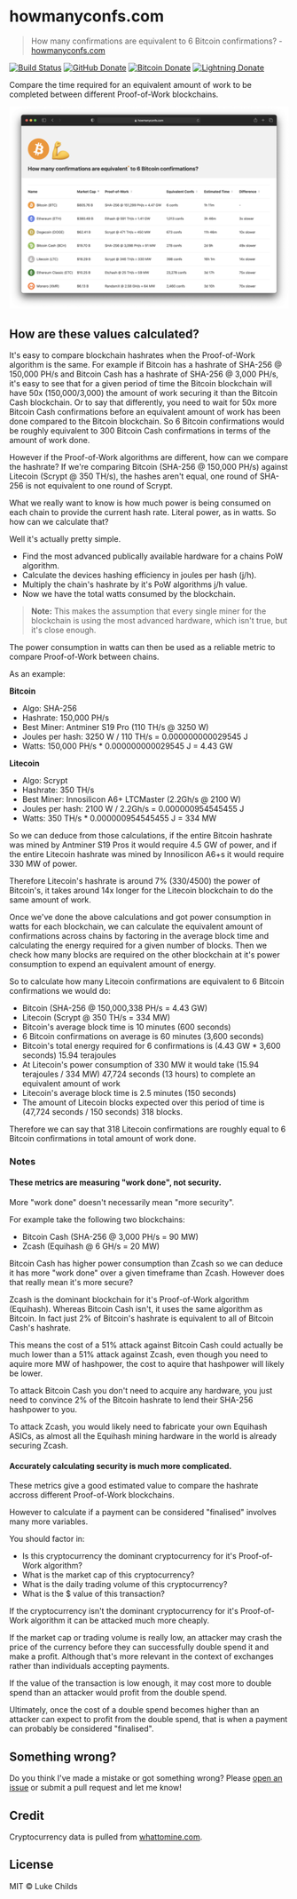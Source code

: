 # howmanyconfs.com

> How many confirmations are equivalent to 6 Bitcoin confirmations? - [howmanyconfs.com](https://howmanyconfs.com)

[![Build Status](https://travis-ci.com/lukechilds/howmanyconfs.com.svg?branch=master)](https://travis-ci.com/lukechilds/howmanyconfs.com)
[![GitHub Donate](https://badgen.net/badge/GitHub/Sponsor/D959A7?icon=github)](https://github.com/sponsors/lukechilds)
[![Bitcoin Donate](https://badgen.net/badge/Bitcoin/Donate/F19537?icon=bitcoin)](https://blockstream.info/address/3Luke2qRn5iLj4NiFrvLBu2jaEj7JeMR6w)
[![Lightning Donate](https://badgen.net/badge/Lightning/Donate/F6BC41?icon=bitcoin-lightning)](https://tippin.me/@lukechilds?refurl=github.com/lukechilds/docker-electrumx)

Compare the time required for an equivalent amount of work to be completed between different Proof-of-Work blockchains.

[![](/screenshot.png)](https://howmanyconfs.com)

## How are these values calculated?

It's easy to compare blockchain hashrates when the Proof-of-Work algorithm is the same. For example if Bitcoin has a hashrate of SHA-256 @ 150,000 PH/s and Bitcoin Cash has a hashrate of SHA-256 @ 3,000 PH/s, it's easy to see that for a given period of time the Bitcoin blockchain will have 50x (150,000/3,000) the amount of work securing it than the Bitcoin Cash blockchain. Or to say that differently, you need to wait for 50x more Bitcoin Cash confirmations before an equivalent amount of work has been done compared to the Bitcoin blockchain. So 6 Bitcoin confirmations would be roughly equivalent to 300 Bitcoin Cash confirmations in terms of the amount of work done.

However if the Proof-of-Work algorithms are different, how can we compare the hashrate? If we're comparing Bitcoin (SHA-256 @ 150,000 PH/s) against Litecoin (Scrypt @ 350 TH/s), the hashes aren't equal, one round of SHA-256 is not equivalent to one round of Scrypt.

What we really want to know is how much power is being consumed on each chain to provide the current hash rate. Literal power, as in watts. So how can we calculate that?

Well it's actually pretty simple.

- Find the most advanced publically available hardware for a chains PoW algorithm.
- Calculate the devices hashing efficiency in joules per hash (j/h).
- Multiply the chain's hashrate by it's PoW algorithms j/h value.
- Now we have the total watts consumed by the blockchain.

> **Note:** This makes the assumption that every single miner for the blockchain is using the most advanced hardware, which isn't true, but it's close enough.

The power consumption in watts can then be used as a reliable metric to compare Proof-of-Work between chains.

As an example:

**Bitcoin**

- Algo: SHA-256
- Hashrate: 150,000 PH/s
- Best Miner: Antminer S19 Pro (110 TH/s @ 3250 W)
- Joules per hash: 3250 W / 110 TH/s = 0.000000000029545 J
- Watts: 150,000 PH/s * 0.000000000029545 J = 4.43 GW

**Litecoin**

- Algo: Scrypt
- Hashrate: 350 TH/s
- Best Miner: Innosilicon A6+ LTCMaster (2.2Gh/s @ 2100 W)
- Joules per hash: 2100 W / 2.2Gh/s = 0.000000954545455 J
- Watts: 350 TH/s * 0.000000954545455 J = 334 MW

So we can deduce from those calculations, if the entire Bitcoin hashrate was mined by Antminer S19 Pros it would require 4.5 GW of power, and if the entire Litecoin hashrate was mined by Innosilicon A6+s it would require 330 MW of power.

Therefore Litecoin's hashrate is around 7% (330/4500) the power of Bitcoin's, it takes around 14x longer for the Litecoin blockchain to do the same amount of work.

Once we've done the above calculations and got power consumption in watts for each blockchain, we can calculate the equivalent amount of confirmations across chains by factoring in the average block time and calculating the energy required for a given number of blocks. Then we check how many blocks are required on the other blockchain at it's power consumption to expend an equivalent amount of energy.

So to calculate how many Litecoin confirmations are equivalent to 6 Bitcoin confirmations we would do:

- Bitcoin (SHA-256 @ 150,000,338 PH/s = 4.43 GW)
- Litecoin (Scrypt @ 350 TH/s = 334 MW)
- Bitcoin's average block time is 10 minutes (600 seconds)
- 6 Bitcoin confirmations on average is 60 minutes (3,600 seconds)
- Bitcoin's total energy required for 6 confirmations is (4.43 GW * 3,600 seconds) 15.94 terajoules
- At Litecoin's power consumption of 330 MW it would take (15.94 terajoules / 334 MW) 47,724 seconds (13 hours) to complete an equivalent amount of work
- Litecoin's average block time is 2.5 minutes (150 seconds)
- The amount of Litecoin blocks expected over this period of time is (47,724 seconds / 150 seconds) 318 blocks.

Therefore we can say that 318 Litecoin confirmations are roughly equal to 6 Bitcoin confirmations in total amount of work done.

### Notes

#### These metrics are measuring "work done", not security.

More "work done" doesn't necessarily mean "more security".

For example take the following two blockchains:

- Bitcoin Cash (SHA-256 @ 3,000 PH/s = 90 MW)
- Zcash (Equihash @ 6 GH/s = 20 MW)

Bitcoin Cash has higher power consumption than Zcash so we can deduce it has more "work done" over a given timeframe than Zcash.  However does that really mean it's more secure?

Zcash is the dominant blockchain for it's Proof-of-Work algorithm (Equihash). Whereas Bitcoin Cash isn't, it uses the same algorithm as Bitcoin. In fact just 2% of Bitcoin's hashrate is equivalent to all of Bitcoin Cash's hashrate.

This means the cost of a 51% attack against Bitcoin Cash could actually be much lower than a 51% attack against Zcash, even though you need to aquire more MW of hashpower, the cost to aquire that hashpower will likely be lower.

To attack Bitcoin Cash you don't need to acquire any hardware, you just need to convince 2% of the Bitcoin hashrate to lend their SHA-256 hashpower to you.

To attack Zcash, you would likely need to fabricate your own Equihash ASICs, as almost all the Equihash mining hardware in the world is already securing Zcash.

#### Accurately calculating security is much more complicated.

These metrics give a good estimated value to compare the hashrate accross different Proof-of-Work blockchains.

However to calculate if a payment can be considered "finalised" involves many more variables.

You should factor in:

- Is this cryptocurrency the dominant cryptocurrency for it's Proof-of-Work algorithm?
- What is the market cap of this cryptocurrency?
- What is the daily trading volume of this cryptocurrency?
- What is the $ value of this transaction?

If the cryptocurrency isn't the dominant cryptocurrency for it's Proof-of-Work algorithm it can be attacked much more cheaply.

If the market cap or trading volume is really low, an attacker may crash the price of the currency before they can successfully double spend it and make a profit. Although that's more relevant in the context of exchanges rather than individuals accepting payments.

If the value of the transaction is low enough, it may cost more to double spend than an attacker would profit from the double spend.

Ultimately, once the cost of a double spend becomes higher than an attacker can expect to profit from the double spend, that is when a payment can probably be considered "finalised".

## Something wrong?

Do you think I've made a mistake or got something wrong? Please [open an issue](https://github.com/lukechilds/howmanyconfs.com/issues/new) or submit a pull request and let me know!

## Credit

Cryptocurrency data is pulled from [whattomine.com](https://whattomine.com/).

## License

MIT © Luke Childs
